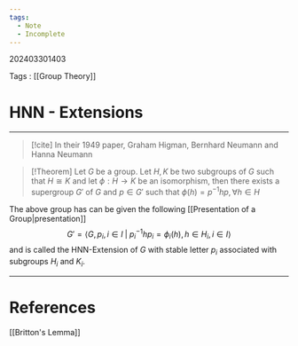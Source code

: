 ```yaml
---
tags:
  - Note
  - Incomplete
---
```

202403301403

Tags : [[Group Theory]]
# HNN - Extensions
---
>[!cite] 
>In their 1949 paper, Graham Higman, Bernhard Neumann and Hanna Neumann 

>[!Theorem]
>Let $G$ be a group. Let $H, K$ be two subgroups of $G$ such that $H\cong K$ and let $\phi : H \to K$ be an isomorphism, then there exists a supergroup $G'$ of $G$ and $p\in G'$ such that $\phi(h) = p^{-1} h p, \forall h \in H$

The above group has can be given the following [[Presentation of a Group|presentation]]
$$
G' = \langle G, p_{i}, i \in I \;|\;p_{i}^{-1} h p_{i} = \phi_{i}(h), h \in H_{i}, i \in I \rangle
$$
and is called the HNN-Extension of $G$ with stable letter $p_i$ associated with subgroups $H_i$ and $K_i$.

---
# References
[[Britton's Lemma]]